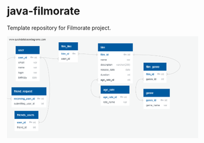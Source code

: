 # java-filmorate
Template repository for Filmorate project.

![ER-diagram](https://github.com/EgorTalovsky/java-filmorate/blob/main/QuickDBD-Filmorate%20ER%20v%201.0.png)
